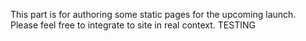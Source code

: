 This part is for authoring some static pages for the upcoming launch. Please feel free to integrate to site in real context. 
TESTING
